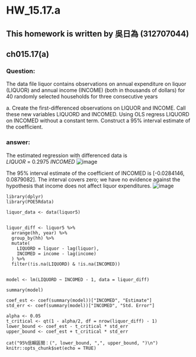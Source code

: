 # HW_15.17.a

## This homework is written by 吳日為 (312707044)

## ch015.17(a)

### **Question:**

The data file liquor contains observations on annual expenditure on liquor (LIQUOR) and annual
income (INCOME) (both in thousands of dollars) for 40 randomly selected households for three consecutive years

a. Create the first-differenced observations on LIQUOR and INCOME. Call these new variables
LIQUORD and INCOMED. Using OLS regress LIQUORD on INCOMED without a constant
term. Construct a 95% interval estimate of the coefficient.

### **answer:**

The estimated regression with differenced data is <br>
$LIQUOR$ = 0.2975 $INCOMED$
![image](https://github.com/HWTeng-Course/202402-Financial-Econometrics/assets/162611288/7ff70ff7-a3b8-4a1e-b669-87a4a388e813)

The 95% interval estimate of the coefficient of INCOMED is [-0.0284146, 0.0879082]. The
interval covers zero; we have no evidence against the hypothesis that income does not affect
liquor expenditures. 
![image](https://github.com/HWTeng-Course/202402-Financial-Econometrics/assets/162611288/29ef8c54-b9bd-427f-bc02-12ac8cef6eab)





```{r setup, include=FALSE}
library(dplyr)
library(POE5Rdata)

liquor_data <- data(liquor5)


liquor_diff <- liquor5 %>%
  arrange(hh, year) %>%
  group_by(hh) %>%
  mutate(
    LIQUORD = liquor - lag(liquor),
    INCOMED = income - lag(income)
  ) %>%
  filter(!is.na(LIQUORD) & !is.na(INCOMED)) 


model <- lm(LIQUORD ~ INCOMED - 1, data = liquor_diff)

summary(model)

coef_est <- coef(summary(model))["INCOMED", "Estimate"]
std_err <- coef(summary(model))["INCOMED", "Std. Error"]

alpha <- 0.05
t_critical <- qt(1 - alpha/2, df = nrow(liquor_diff) - 1)
lower_bound <- coef_est - t_critical * std_err
upper_bound <- coef_est + t_critical * std_err

cat("95%信賴區間：(", lower_bound, ",", upper_bound, ")\n")
knitr::opts_chunk$set(echo = TRUE)
```
